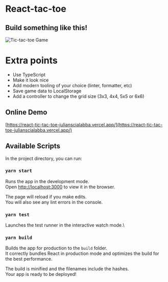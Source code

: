 # React-tac-toe

## Build something like this!

![Tic-tac-toe Game](https://github.com/grain-team/tic-tac-toe/blob/master/objective.png?raw=true)

# Extra points

- Use TypeScript
- Make it look nice
- Add modern tooling of your choice (linter, formatter, etc)
- Save game data to LocalStorage
- Add a controller to change the grid size (3x3, 4x4, 5x5 or 6x6)

## Online Demo

[https://react-tic-tac-toe-julianscialabba.vercel.app/](https://react-tic-tac-toe-julianscialabba.vercel.app/)

## Available Scripts

In the project directory, you can run:

### `yarn start`

Runs the app in the development mode.\
Open [http://localhost:3000](http://localhost:3000) to view it in the browser.

The page will reload if you make edits.\
You will also see any lint errors in the console.

### `yarn test`

Launches the test runner in the interactive watch mode.\

### `yarn build`

Builds the app for production to the `build` folder.\
It correctly bundles React in production mode and optimizes the build for the best performance.

The build is minified and the filenames include the hashes.\
Your app is ready to be deployed!
